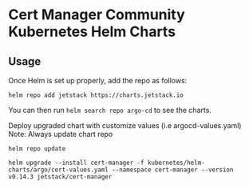# Cert Manager Community Kubernetes Helm Charts

## Usage

Once Helm is set up properly, add the repo as follows:

```console
helm repo add jetstack https://charts.jetstack.io
```

You can then run `helm search repo argo-cd` to see the charts.

Deploy upgraded chart with customize values (i.e argocd-values.yaml)
Note: Always update chart repo

```console
helm repo update
 
helm upgrade --install cert-manager -f kubernetes/helm-charts/argo/cert-values.yaml --namespace cert-manager --version v0.14.3 jetstack/cert-manager

```

